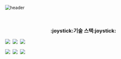 
![header](https://capsule-render.vercel.app/api?text=Jawon&type=Rounded&color=auto&height=200)

<br/>
  
<h3 align="center">:joystick:기술 스택:joystick:</h3>

<p align="center"></p>
  <img src="https://img.shields.io/badge/JavaScript-F9FF33?style=flat-square&logo=Javascript&logoColor=black"/>&nbsp;
  <img src="https://img.shields.io/badge/React-33FFF7?style=flat-square&logo=react&logoColor=black"/>&nbsp;
  <img src="https://img.shields.io/badge/TypeScript-3766AB?style=flat-square&logo=TypeScript&logoColor=white"/>&nbsp;
</p>

<img src="https://img.shields.io/badge/Vue.js-3CA805?style=flat-square&logo=Vue.js&logoColor=white"/>&nbsp;
<img src="https://img.shields.io/badge/CSS-053AA8?style=flat-square&logo=css3&logoColor=white"/>&nbsp;
<img src="https://img.shields.io/badge/StyledComponent-F570DF?style=flat-square&logo=styled-components&logoColor=white"/>&nbsp;
